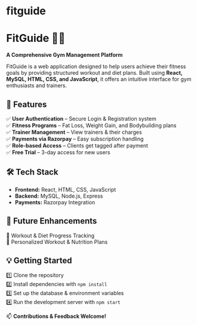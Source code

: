# fitguide
# FitGuide 🏋️‍♂️  
**A Comprehensive Gym Management Platform**  

FitGuide is a web application designed to help users achieve their fitness goals by providing structured workout and diet plans. Built using **React, MySQL, HTML, CSS, and JavaScript**, it offers an intuitive interface for gym enthusiasts and trainers.  

## 🚀 Features  
✅ **User Authentication** – Secure Login & Registration system  
✅ **Fitness Programs** – Fat Loss, Weight Gain, and Bodybuilding plans  
✅ **Trainer Management** – View trainers & their charges  
✅ **Payments via Razorpay** – Easy subscription handling  
✅ **Role-based Access** – Clients get tagged after payment  
✅ **Free Trial** – 3-day access for new users  

## 🛠 Tech Stack  
- **Frontend:** React, HTML, CSS, JavaScript  
- **Backend:** MySQL, Node.js, Express  
- **Payments:** Razorpay Integration  

## 📌 Future Enhancements  
🔹 Workout & Diet Progress Tracking  
🔹 Personalized Workout & Nutrition Plans  

## 💡 Getting Started  
1️⃣ Clone the repository  
2️⃣ Install dependencies with `npm install`  
3️⃣ Set up the database & environment variables  
4️⃣ Run the development server with `npm start`  

📫 **Contributions & Feedback Welcome!**  
